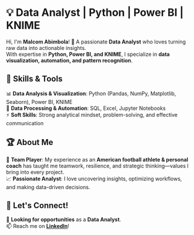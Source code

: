 # 💡 Data Analyst | Python | Power BI | KNIME  

Hi, I'm **Malcom Abimbola**! 👋 A passionate **Data Analyst** who loves turning raw data into actionable insights.  
With expertise in **Python, Power BI, and KNIME**, I specialize in **data visualization, automation, and pattern recognition**.  

## 🔧 Skills & Tools  
📊 **Data Analysis & Visualization**: Python (Pandas, NumPy, Matplotlib, Seaborn), Power BI, KNIME  
📂 **Data Processing & Automation**: SQL, Excel, Jupyter Notebooks  
⚡ **Soft Skills**: Strong analytical mindset, problem-solving, and effective communication  

## 🏆 About Me  
🏈 **Team Player**: My experience as an **American football athlete & personal coach** has taught me teamwork, resilience, and strategic thinking—values I bring into every project.  
📈 **Passionate Analyst**: I love uncovering insights, optimizing workflows, and making data-driven decisions.  

## 🚀 Let's Connect!  
💼 **Looking for opportunities** as a **Data Analyst**.  
📫 Reach me on **[LinkedIn](https://www.linkedin.com/in/malcom-abimbola)**!  
